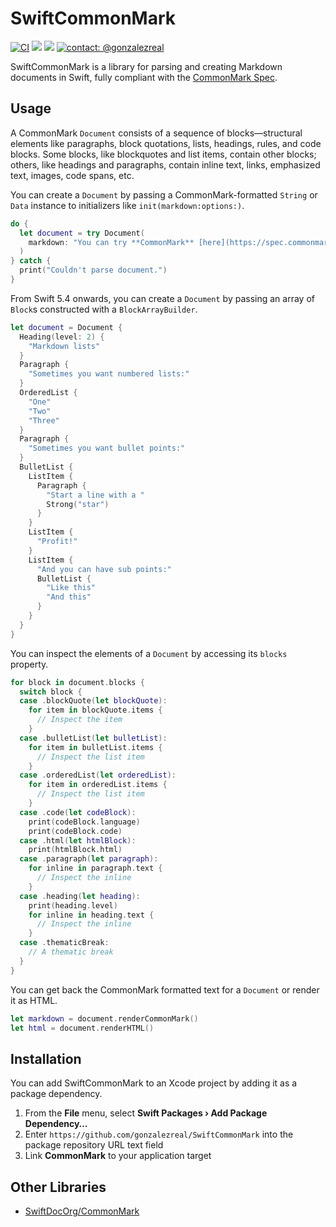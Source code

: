 # SwiftCommonMark
[![CI](https://github.com/gonzalezreal/SwiftCommonMark/workflows/CI/badge.svg)](https://github.com/gonzalezreal/SwiftCommonMark/actions?query=workflow%3ACI)
[![](https://img.shields.io/endpoint?url=https%3A%2F%2Fswiftpackageindex.com%2Fapi%2Fpackages%2Fgonzalezreal%2FSwiftCommonMark%2Fbadge%3Ftype%3Dswift-versions)](https://swiftpackageindex.com/gonzalezreal/SwiftCommonMark)
[![](https://img.shields.io/endpoint?url=https%3A%2F%2Fswiftpackageindex.com%2Fapi%2Fpackages%2Fgonzalezreal%2FSwiftCommonMark%2Fbadge%3Ftype%3Dplatforms)](https://swiftpackageindex.com/gonzalezreal/SwiftCommonMark)
[![contact: @gonzalezreal](https://img.shields.io/badge/contact-@gonzalezreal-blue.svg?style=flat)](https://twitter.com/gonzalezreal)

SwiftCommonMark is a library for parsing and creating Markdown documents in Swift, fully compliant with the [CommonMark Spec](https://spec.commonmark.org/current/). 

## Usage

A CommonMark `Document` consists of a sequence of blocks—structural elements like paragraphs,
block quotations, lists, headings, rules, and code blocks. Some blocks, like blockquotes and
list items, contain other blocks; others, like headings and paragraphs, contain inline text,
links, emphasized text, images, code spans, etc.

You can create a `Document` by passing a CommonMark-formatted `String` or `Data` instance to
initializers like `init(markdown:options:)`.

```swift
do {
  let document = try Document(
    markdown: "You can try **CommonMark** [here](https://spec.commonmark.org/dingus/)."
  )
} catch {
  print("Couldn't parse document.")
}
```

From Swift 5.4 onwards, you can create a `Document` by passing an array of `Block`s 
constructed with a `BlockArrayBuilder`.

```swift
let document = Document {
  Heading(level: 2) {
    "Markdown lists"
  }
  Paragraph {
    "Sometimes you want numbered lists:"
  }
  OrderedList {
    "One"
    "Two"
    "Three"
  }
  Paragraph {
    "Sometimes you want bullet points:"
  }
  BulletList {
    ListItem {
      Paragraph {
        "Start a line with a "
        Strong("star")
      }
    }
    ListItem {
      "Profit!"
    }
    ListItem {
      "And you can have sub points:"
      BulletList {
        "Like this"
        "And this"
      }
    }
  }
}
```

You can inspect the elements of a `Document` by accessing its `blocks` property.

```swift
for block in document.blocks {
  switch block {
  case .blockQuote(let blockQuote):
    for item in blockQuote.items {
      // Inspect the item
    }
  case .bulletList(let bulletList):
    for item in bulletList.items {
      // Inspect the list item
    }
  case .orderedList(let orderedList):
    for item in orderedList.items {
      // Inspect the list item
    }
  case .code(let codeBlock):
    print(codeBlock.language)
    print(codeBlock.code)
  case .html(let htmlBlock):
    print(htmlBlock.html)
  case .paragraph(let paragraph):
    for inline in paragraph.text {
      // Inspect the inline
    }
  case .heading(let heading):
    print(heading.level)
    for inline in heading.text {
      // Inspect the inline
    }
  case .thematicBreak:
    // A thematic break
  }
}
```

You can get back the CommonMark formatted text for a `Document` or render it as HTML.

```swift
let markdown = document.renderCommonMark()
let html = document.renderHTML()
```

## Installation
You can add SwiftCommonMark to an Xcode project by adding it as a package dependency.
1. From the **File** menu, select **Swift Packages › Add Package Dependency…**
1. Enter `https://github.com/gonzalezreal/SwiftCommonMark` into the package repository URL text field
1. Link **CommonMark** to your application target

## Other Libraries
- [SwiftDocOrg/CommonMark](https://github.com/SwiftDocOrg/CommonMark)
